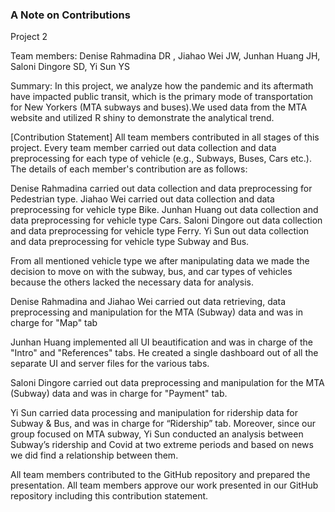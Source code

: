 ### A Note on Contributions

Project 2

Team members: Denise Rahmadina DR , Jiahao Wei JW, Junhan Huang JH, Saloni Dingore SD, Yi Sun YS

Summary: In this project, we analyze how the pandemic and its aftermath have impacted public transit, which is the primary mode of transportation for New Yorkers (MTA subways and buses).We used data from the MTA website and utilized R shiny to demonstrate the analytical trend.

[Contribution Statement] 
All team members contributed in all stages of this project. Every team member carried out data collection and data preprocessing for each type of vehicle (e.g., Subways, Buses, Cars etc.). The details of each member's contribution are as follows:

Denise Rahmadina carried out data collection and data preprocessing for Pedestrian type. 
Jiahao Wei carried out data collection and data preprocessing for vehicle type Bike.
Junhan Huang out data collection and data preprocessing for vehicle type Cars.
Saloni Dingore out data collection and data preprocessing for vehicle type Ferry.
Yi Sun out data collection and data preprocessing for vehicle type Subway and Bus.

From all mentioned vehicle type we after manipulating data we made the decision to move on with the subway, bus, and car types of vehicles because the others lacked the necessary data for analysis.

Denise Rahmadina and Jiahao Wei carried out data retrieving, data preprocessing and manipulation for the MTA (Subway) data and was in charge for "Map" tab

Junhan Huang implemented all UI beautification and was in charge of the "Intro" and "References" tabs. He created a single dashboard out of all the separate UI and server files for the various tabs.

Saloni Dingore carried out data preprocessing and manipulation for the MTA (Subway) data and was in charge for "Payment" tab. 

Yi Sun carried data processing and manipulation for ridership data for Subway & Bus, and was in charge for “Ridership” tab. Moreover, since our group focused on MTA subway, Yi Sun conducted an analysis between Subway’s ridership and Covid at two extreme periods and based on news we did find a relationship between them.

All team members contributed to the GitHub repository and prepared the presentation. All team members approve our work presented in our GitHub repository including this contribution statement.


